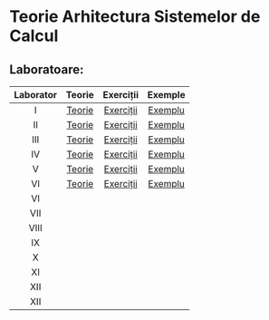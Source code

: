 
# Teorie Arhitectura Sistemelor de Calcul

## Laboratoare:



|  Laborator | Teorie  |  Exerciții | Exemple |
|:-: |:-:|:-:|:-:|
| I  |  [Teorie](https://www.cs.ubbcluj.ro/~vancea/asc/ro-lab1-teorie.php) | [Exerciții](https://www.cs.ubbcluj.ro/~vancea/asc/ro-lab1-exercitii.php)  | [Exemplu](https://www.cs.ubbcluj.ro/~vancea/asc/ro-lab1-exemple.php) |
| II |  [Teorie](https://www.cs.ubbcluj.ro/~vancea/asc/ro-lab2-teorie.php) | [Exerciții](https://www.cs.ubbcluj.ro/~vancea/asc/ro-lab2-exercitii.php)  | [Exemplu](https://www.cs.ubbcluj.ro/~vancea/asc/ro-lab2-exemple.php) |
|III |  [Teorie](https://www.cs.ubbcluj.ro/~vancea/asc/ro-lab3-teorie.php) | [Exerciții](https://www.cs.ubbcluj.ro/~vancea/asc/ro-lab3-exercitii.php)  | [Exemplu](https://www.cs.ubbcluj.ro/~vancea/asc/ro-lab3-exemple.php) |
|  IV| [Teorie](https://www.cs.ubbcluj.ro/~vancea/asc/ro-lab4-teorie.php)  | [Exerciții](https://www.cs.ubbcluj.ro/~vancea/asc/ro-lab4-exercitii.php)  | [Exemplu](https://www.cs.ubbcluj.ro/~vancea/asc/ro-lab4-exemple.php) |
|  V |  [Teorie](https://www.cs.ubbcluj.ro/~vancea/asc/ro-lab5-teorie.php) | [Exerciții](https://www.cs.ubbcluj.ro/~vancea/asc/ro-lab5-exercitii.php)  | [Exemplu](https://www.cs.ubbcluj.ro/~vancea/asc/ro-lab5-exemple.php) |
|  VI|  [Teorie](https://www.cs.ubbcluj.ro/~vancea/asc/ro-lab6-teorie.php) | [Exerciții](https://www.cs.ubbcluj.ro/~vancea/asc/ro-lab6-exercitii.php)  | [Exemplu](https://www.cs.ubbcluj.ro/~vancea/asc/ro-lab6-exemple.php)|
|  VI|   |   |
| VII|   |   |
|VIII|   |   |
|  IX|   |   |
|  X |   |   |
|  XI|   |   |
| XII|   |   |
| XII|   |   |

